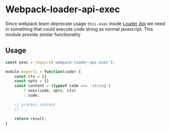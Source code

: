 Webpack-loader-api-exec
=======================

Since webpack team deprecate usage `this.exec` inside [Loader Api](https://webpack.js.org/api/loaders/#this-exec) we need in something that could execute code string as normal javascript.  This module provide similar functionality

## Usage
```javascript
const exec = require('webpack-loader-api-exec');

module.exports = function(code) {
    const ctx = {}
    const opts = {}
    const content = (typeof code === 'string')
        ? exec(code, opts, ctx)
        : code;

    // process content
    // ...

    return result;
}
```